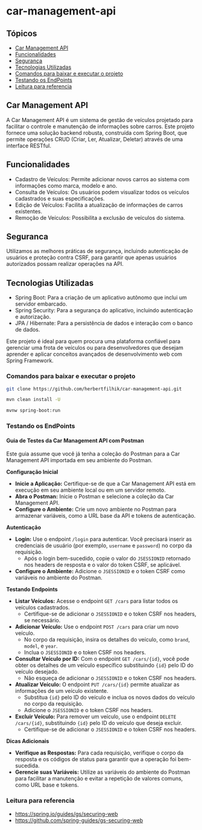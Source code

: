 # car-management-api

## Tópicos
- [Car Management API](#car-management-api)
- [Funcionalidades](#funcionalidades)
- [Segurança](#seguranca)
- [Tecnologias Utilizadas](#tecnologias-utilizadas)
- [Comandos para baixar e executar o projeto](#comandos-para-baixar-e-executar-o-projeto)
- [Testando os EndPoints](#testando-os-endpoints)
- [Leitura para referencia](#leitura-para-referencia)

## Car Management API
A Car Management API é um sistema de gestão de veículos projetado para facilitar o controle e manutenção de informações sobre carros. Este projeto fornece uma solução backend robusta, construída com Spring Boot, que permite operações CRUD (Criar, Ler, Atualizar, Deletar) através de uma interface RESTful.

## Funcionalidades
- Cadastro de Veículos: Permite adicionar novos carros ao sistema com informações como marca, modelo e ano.
- Consulta de Veículos: Os usuários podem visualizar todos os veículos cadastrados e suas especificações.
- Edição de Veículos: Facilita a atualização de informações de carros existentes.
- Remoção de Veículos: Possibilita a exclusão de veículos do sistema.

## Seguranca
Utilizamos as melhores práticas de segurança, incluindo autenticação de usuários e proteção contra CSRF, para garantir que apenas usuários autorizados possam realizar operações na API.

## Tecnologias Utilizadas
- Spring Boot: Para a criação de um aplicativo autônomo que inclui um servidor embarcado.
- Spring Security: Para a segurança do aplicativo, incluindo autenticação e autorização.
- JPA / Hibernate: Para a persistência de dados e interação com o banco de dados.

Este projeto é ideal para quem procura uma plataforma confiável para gerenciar uma frota de veículos ou para desenvolvedores que desejam aprender e aplicar conceitos avançados de desenvolvimento web com Spring Framework.

### Comandos para baixar e executar o projeto

```bash
git clone https://github.com/herbertfilhik/car-management-api.git
```

```bash
mvn clean install -U
```

```bash
mvnw spring-boot:run
```

### Testando os EndPoints

#### Guia de Testes da Car Management API com Postman

Este guia assume que você já tenha a coleção do Postman para a Car Management API importada em seu ambiente do Postman.

**Configuração Inicial**
- **Inicie a Aplicação:** Certifique-se de que a Car Management API está em execução em seu ambiente local ou em um servidor remoto.
- **Abra o Postman:** Inicie o Postman e selecione a coleção da Car Management API.
- **Configure o Ambiente:** Crie um novo ambiente no Postman para armazenar variáveis, como a URL base da API e tokens de autenticação.

**Autenticação**
- **Login:** Use o endpoint `/login` para autenticar. Você precisará inserir as credenciais de usuário (por exemplo, `username` e `password`) no corpo da requisição.
    - Após o login bem-sucedido, copie o valor do `JSESSIONID` retornado nos headers de resposta e o valor do token CSRF, se aplicável.
- **Configure o Ambiente:** Adicione o `JSESSIONID` e o token CSRF como variáveis no ambiente do Postman.

**Testando Endpoints**
- **Listar Veículos:** Acesse o endpoint `GET /cars` para listar todos os veículos cadastrados.
    - Certifique-se de adicionar o `JSESSIONID` e o token CSRF nos headers, se necessário.
- **Adicionar Veículo:** Use o endpoint `POST /cars` para criar um novo veículo.
    - No corpo da requisição, insira os detalhes do veículo, como `brand`, `model`, e `year`.
    - Inclua o `JSESSIONID` e o token CSRF nos headers.
- **Consultar Veículo por ID:** Com o endpoint `GET /cars/{id}`, você pode obter os detalhes de um veículo específico substituindo `{id}` pelo ID do veículo desejado.
    - Não esqueça de adicionar o `JSESSIONID` e o token CSRF nos headers.
- **Atualizar Veículo:** O endpoint `PUT /cars/{id}` permite atualizar as informações de um veículo existente.
    - Substitua `{id}` pelo ID do veículo e inclua os novos dados do veículo no corpo da requisição.
    - Adicione o `JSESSIONID` e o token CSRF nos headers.
- **Excluir Veículo:** Para remover um veículo, use o endpoint `DELETE /cars/{id}`, substituindo `{id}` pelo ID do veículo que deseja excluir.
    - Certifique-se de adicionar o `JSESSIONID` e o token CSRF nos headers.

**Dicas Adicionais**
- **Verifique as Respostas:** Para cada requisição, verifique o corpo da resposta e os códigos de status para garantir que a operação foi bem-sucedida.
- **Gerencie suas Variáveis:** Utilize as variáveis do ambiente do Postman para facilitar a manutenção e evitar a repetição de valores comuns, como URL base e tokens.

### Leitura para referencia
- https://spring.io/guides/gs/securing-web
- https://github.com/spring-guides/gs-securing-web
